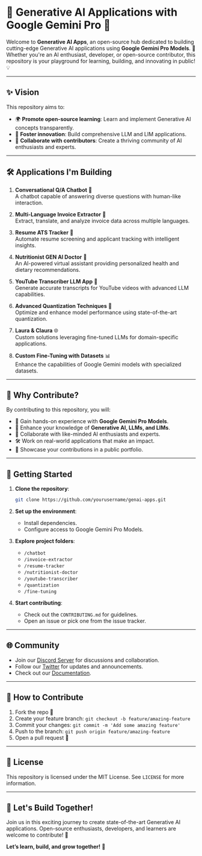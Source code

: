 # 🌟 Generative AI Applications with Google Gemini Pro 🌟

Welcome to **Generative AI Apps**, an open-source hub dedicated to building cutting-edge Generative AI applications using **Google Gemini Pro Models**. 🚀 Whether you're an AI enthusiast, developer, or open-source contributor, this repository is your playground for learning, building, and innovating in public! 💡

---

## ✨ Vision

This repository aims to:
- 🌍 **Promote open-source learning**: Learn and implement Generative AI concepts transparently.
- 🔧 **Foster innovation**: Build comprehensive LLM and LIM applications.
- 🤝 **Collaborate with contributors**: Create a thriving community of AI enthusiasts and experts.

---

## 🛠️ Applications I'm Building

1. **Conversational Q/A Chatbot** 🤖  
   A chatbot capable of answering diverse questions with human-like interaction.

2. **Multi-Language Invoice Extractor** 📜  
   Extract, translate, and analyze invoice data across multiple languages.

3. **Resume ATS Tracker** 📂  
   Automate resume screening and applicant tracking with intelligent insights.

4. **Nutritionist GEN AI Doctor** 🍎  
   An AI-powered virtual assistant providing personalized health and dietary recommendations.

5. **YouTube Transcriber LLM App** 🎥  
   Generate accurate transcripts for YouTube videos with advanced LLM capabilities.

6. **Advanced Quantization Techniques** 🔬  
   Optimize and enhance model performance using state-of-the-art quantization.

7. **Laura & Claura** 🌐  
   Custom solutions leveraging fine-tuned LLMs for domain-specific applications.

8. **Custom Fine-Tuning with Datasets** 📊  
   Enhance the capabilities of Google Gemini models with specialized datasets.

---

## 🌟 Why Contribute?

By contributing to this repository, you will:
- 🤩 Gain hands-on experience with **Google Gemini Pro Models**.
- 🌱 Enhance your knowledge of **Generative AI, LLMs, and LIMs**.
- 👥 Collaborate with like-minded AI enthusiasts and experts.
- 🛠️ Work on real-world applications that make an impact.
- 📜 Showcase your contributions in a public portfolio.

---

## 📖 Getting Started

1. **Clone the repository**:
   ```bash
   git clone https://github.com/yourusername/genai-apps.git
   ```

2. **Set up the environment**:
   - Install dependencies.
   - Configure access to Google Gemini Pro Models.

3. **Explore project folders**:
   - `/chatbot`
   - `/invoice-extractor`
   - `/resume-tracker`
   - `/nutritionist-doctor`
   - `/youtube-transcriber`
   - `/quantization`
   - `/fine-tuning`

4. **Start contributing**:
   - Check out the `CONTRIBUTING.md` for guidelines.
   - Open an issue or pick one from the issue tracker.

---

## 🌐 Community

- Join our [Discord Server](#) for discussions and collaboration.
- Follow our [Twitter](#) for updates and announcements.
- Check out our [Documentation](#).

---

## 🤝 How to Contribute

1. Fork the repo 🍴
2. Create your feature branch: `git checkout -b feature/amazing-feature`
3. Commit your changes: `git commit -m 'Add some amazing feature'`
4. Push to the branch: `git push origin feature/amazing-feature`
5. Open a pull request 📂

---

## 📜 License

This repository is licensed under the MIT License. See `LICENSE` for more information.

---

## 🌈 Let's Build Together!

Join us in this exciting journey to create state-of-the-art Generative AI applications. Open-source enthusiasts, developers, and learners are welcome to contribute! 🚀

**Let’s learn, build, and grow together!** 💪

